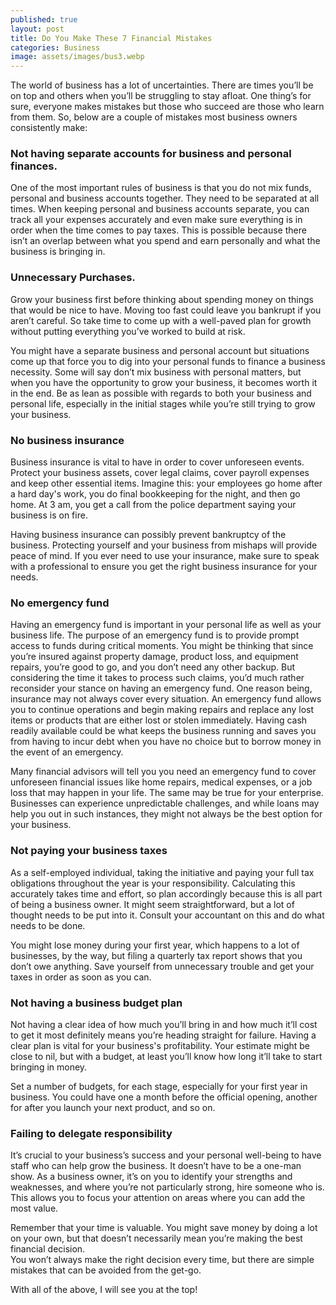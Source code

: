 ```yaml
---
published: true
layout: post
title: Do You Make These 7 Financial Mistakes
categories: Business
image: assets/images/bus3.webp
---
```


The world of business has a lot of uncertainties. There are times you’ll be on top and others when you’ll be struggling to stay afloat. One thing’s for sure, everyone makes mistakes but those who succeed are those who learn from them. So, below are a couple of mistakes most business owners consistently make:

### Not having separate accounts for business and personal finances.

One of the most important rules of business is that you do not mix funds, personal and business accounts together. They need to be separated at all times. When keeping personal and business accounts separate, you can track all your expenses accurately and even make sure everything is in order when the time comes to pay taxes. This is possible because there isn’t an overlap between what you spend and earn personally and what the business is bringing in.

### Unnecessary Purchases.

Grow your business first before thinking about spending money on things that would be nice to have. Moving too fast could leave you bankrupt if you aren’t careful. So take time to come up with a well-paved plan for growth without putting everything you’ve worked to build at risk.

You might have a separate business and personal account but situations come up that force you to dig into your personal funds to finance a business necessity. Some will say don’t mix business with personal matters, but when you have the opportunity to grow your business, it becomes worth it in the end. Be as lean as possible with regards to both your business and personal life, especially in the initial stages while you’re still trying to grow your business.

### No business insurance

Business insurance is vital to have in order to cover unforeseen events. Protect your business assets, cover legal claims, cover payroll expenses and keep other essential items. Imagine this: your employees go home after a hard day's work, you do final bookkeeping for the night, and then go home. At 3 am, you get a call from the police department saying your business is on fire.

Having business insurance can possibly prevent bankruptcy of the business. Protecting yourself and your business from mishaps will provide peace of mind. If you ever need to use your insurance, make sure to speak with a professional to ensure you get the right business insurance for your needs.

### No emergency fund

Having an emergency fund is important in your personal life as well as your business life. The purpose of an emergency fund is to provide prompt access to funds during critical moments. You might be thinking that since you’re insured against property damage, product loss, and equipment repairs, you’re good to go, and you don’t need any other backup. But considering the time it takes to process such claims, you’d much rather reconsider your stance on having an emergency fund. One reason being, insurance may not always cover every situation.
An emergency fund allows you to continue operations and begin making repairs and replace any lost items or products that are either lost or stolen immediately. Having cash readily available could be what keeps the business running and saves you from having to incur debt when you have no choice but to borrow money in the event of an emergency.

Many financial advisors will tell you you need an emergency fund to cover unforeseen financial issues like home repairs, medical expenses, or a job loss that may happen in your life. The same may be true for your enterprise. Businesses can experience unpredictable challenges, and while loans may help you out in such instances, they might not always be the best option for your business.

### Not paying your business taxes

As a self-employed individual, taking the initiative and paying your full tax obligations throughout the year is your responsibility. Calculating this accurately takes time and effort, so plan accordingly because this is all part of being a business owner. It might seem straightforward, but a lot of thought needs to be put into it. Consult your accountant on this and do what needs to be done.

You might lose money during your first year, which happens to a lot of businesses, by the way, but filing a quarterly tax report shows that you don’t owe anything. Save yourself from unnecessary trouble and get your taxes in order as soon as you can.

### Not having a business budget plan  
Not having a clear idea of how much you’ll bring in and how much it’ll cost to get it most definitely means you’re heading straight for failure. Having a clear plan is vital for your business's profitability. Your estimate might be close to nil, but with a budget, at least you’ll know how long it’ll take to start bringing in money.

Set a number of budgets, for each stage, especially for your first year in business. You could have one a month before the official opening, another for after you launch your next product, and so on. 

### Failing to delegate responsibility  
It’s crucial to your business’s success and your personal well-being to have staff who can help grow the business. It doesn’t have to be a one-man show. As a business owner, it’s on you to identify your strengths and weaknesses, and where you’re not particularly strong, hire someone who is. This allows you to focus your attention on areas where you can add the most value.

Remember that your time is valuable. You might save money by doing a lot on your own, but that doesn’t necessarily mean you’re making the best financial decision.  
You won’t always make the right decision every time, but there are simple mistakes that can be avoided from the get-go.

With all of the above, I will see you at the top!
